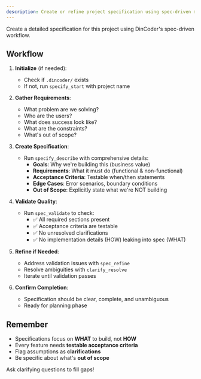 ```yaml
---
description: Create or refine project specification using spec-driven methodology
---
```


Create a detailed specification for this project using DinCoder's spec-driven workflow.

## Workflow

1. **Initialize** (if needed):
   - Check if `.dincoder/` exists
   - If not, run `specify_start` with project name

2. **Gather Requirements**:
   - What problem are we solving?
   - Who are the users?
   - What does success look like?
   - What are the constraints?
   - What's out of scope?

3. **Create Specification**:
   - Run `specify_describe` with comprehensive details:
     - **Goals**: Why we're building this (business value)
     - **Requirements**: What it must do (functional & non-functional)
     - **Acceptance Criteria**: Testable when/then statements
     - **Edge Cases**: Error scenarios, boundary conditions
     - **Out of Scope**: Explicitly state what we're NOT building

4. **Validate Quality**:
   - Run `spec_validate` to check:
     - ✅ All required sections present
     - ✅ Acceptance criteria are testable
     - ✅ No unresolved clarifications
     - ✅ No implementation details (HOW) leaking into spec (WHAT)

5. **Refine if Needed**:
   - Address validation issues with `spec_refine`
   - Resolve ambiguities with `clarify_resolve`
   - Iterate until validation passes

6. **Confirm Completion**:
   - Specification should be clear, complete, and unambiguous
   - Ready for planning phase

## Remember

- Specifications focus on **WHAT** to build, not **HOW**
- Every feature needs **testable acceptance criteria**
- Flag assumptions as **clarifications**
- Be specific about what's **out of scope**

Ask clarifying questions to fill gaps!
